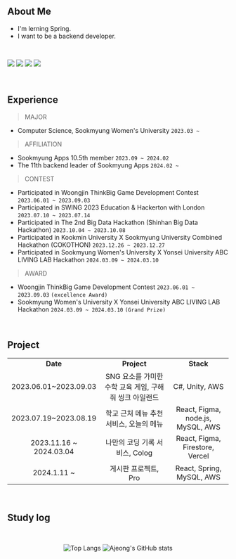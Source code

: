 ##  About Me

- I'm lerning Spring.
- I want to be a backend developer.


<br />
 <p float="left">
  <img src="https://img.shields.io/badge/JAVA-007396?style=for-the-badge&logo=Java&logoColor=white">
  <img src="https://img.shields.io/badge/Spring-6DB33F?style=for-the-badge&logo=Spring&logoColor=white">
  <img src="https://img.shields.io/badge/MySQL-4479A1?style=for-the-badge&logo=MySQL&logoColor=white">
  <img src="https://img.shields.io/badge/aws-232F3E?style=for-the-badge&logo=Amazon aws&logoColor=white">
</p>


   <br/>


## Experience

> MAJOR
- Computer Science, Sookmyung Women's University `2023.03 ~`

> AFFILIATION
- Sookmyung Apps 10.5th member `2023.09 ~ 2024.02`
- The 11th backend leader of Sookmyung Apps `2024.02 ~ `

> CONTEST
- Participated in Woongjin ThinkBig Game Development Contest `2023.06.01 ~ 2023.09.03`
- Participated in SWING 2023 Education & Hackerton with London `2023.07.10 ~ 2023.07.14`
- Participated in The 2nd Big Data Hackathon (Shinhan Big Data Hackathon) `2023.10.04 ~ 2023.10.08`
- Participated in Kookmin University X Sookmyung University Combined Hackathon (COKOTHON) `2023.12.26 ~ 2023.12.27`
- Participated in Sookmyung Women's University X Yonsei University ABC LIVING LAB Hackathon `2024.03.09 ~ 2024.03.10`

> AWARD
- Woongjin ThinkBig Game Development Contest `2023.06.01 ~ 2023.09.03` `(excellence Award)`
- Sookmyung Women's University X Yonsei University ABC LIVING LAB Hackathon `2024.03.09 ~ 2024.03.10` `(Grand Prize)`

<br />

## Project
<table align = "center">
  <tr align = "center">
    <td><b>Date</b></td>
    <td><b>Project</td>
    <td><b>Stack</td>
  </tr>
      
  <tr align = "center">
    <td>2023.06.01~2023.09.03</td>
    <td>SNG 요소를 가미한 수학 교육 게임, 구해줘 씽크 아일랜드</td>
    <td>C#, Unity, AWS</td>
  </tr>

  <tr align = "center">
    <td>2023.07.19~2023.08.19</td>
    <td>학교 근처 메뉴 추천 서비스, 오늘의 메뉴</td>
    <td>React, Figma, node.js, MySQL, AWS</td>
  </tr>

  <tr align = "center">
    <td>2023.11.16 ~ 2024.03.04</td>
    <td>나만의 코딩 기록 서비스, Colog</td>
    <td>React, Figma, Firestore, Vercel </td>
  </tr>

  <tr align = "center">
    <td>2024.1.11 ~</td>
    <td>게시판 프로젝트, Pro</td>
    <td>React, Spring, MySQL, AWS</td>
  </tr>
  
</table>


<br />
 
## Study log
 
  <br/>

  <div align="center"> 
    <p float="left">
      
![Top Langs](https://github-readme-stats.vercel.app/api/top-langs/?username=ajung7038)
![Ajeong's GitHub stats](https://github-readme-stats.vercel.app/api?username=ajung7038&show_icons=true&theme=transparent)

</p>
</div>




<!--
**ajung7038/ajung7038** is a ✨ _special_ ✨ repository because its `README.md` (this file) appears on your GitHub profile.

Here are some ideas to get you started:

- 🔭 I’m currently working on ...
- 🌱 I’m currently learning ...
- 👯 I’m looking to collaborate on ...
- 🤔 I’m looking for help with ...
- 💬 Ask me about ...
- 📫 How to reach me: ...
- 😄 Pronouns: ...
- ⚡ Fun fact: ...
-->
